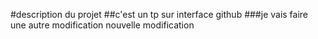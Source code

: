 #description du projet
##c'est un tp sur interface github
###je vais faire une autre modification
nouvelle modification
